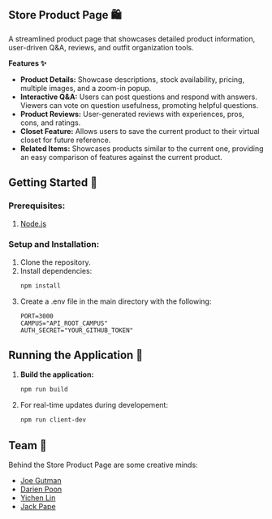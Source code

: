 ## Store Product Page 🛍️

A streamlined product page that showcases detailed product information, user-driven Q&A, reviews, and outfit organization tools.

**Features ✨**
- **Product Details:** Showcase descriptions, stock availability, pricing, multiple images, and a zoom-in popup.
- **Interactive Q&A:** Users can post questions and respond with answers. Viewers can vote on question usefulness, promoting helpful questions.
- **Product Reviews:** User-generated reviews with experiences, pros, cons, and ratings.
- **Closet Feature:** Allows users to save the current product to their virtual closet for future reference.
- **Related Items:** Showcases products similar to the current one, providing an easy comparison of features against the current product.


## Getting Started 🚀

### Prerequisites:
1. [Node.js](https://nodejs.org/en/download/)

### Setup and Installation:
1. Clone the repository.
2. Install dependencies:
   ```bash
   npm install
   ```
3. Create a .env file in the main directory with the following:
   ```
   PORT=3000
   CAMPUS="API_ROOT_CAMPUS"
   AUTH_SECRET="YOUR_GITHUB_TOKEN"
   ```

## Running the Application 🚀

1. **Build the application:**
   ```bash
   npm run build
   ```
2. For real-time updates during developement:
   ```bash
   npm run client-dev
   ```

## Team 👥

Behind the Store Product Page are some creative minds:

- [Joe Gutman](https://github.com/jddg5wa)
- [Darien Poon](https://github.com/darienpoon)
- [Yichen Lin](https://github.com/echenlin)
- [Jack Pape](https://github.com/RaccoonGem)
